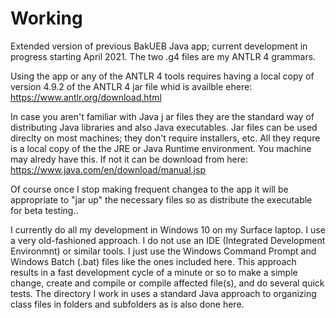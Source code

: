 # Working
Extended version of previous BakUEB Java app; current development in progress starting April 2021.
The two .g4 files are my ANTLR 4 grammars.

Using the app or any of the ANTLR 4 tools requires having a local copy of version 4.9.2 of the ANTLR 4 jar file whid is availble ehere: 
https://www.antlr.org/download.html

In case you aren't familiar with Java j ar files they are the standard way of distributing Java libraries and also Java executables.  Jar files can be used direclty on most machines; they don't require installers, etc. All they requre is a local copy of the the JRE or Java Runtime environment.  You machine may alredy have this.  If not it can be download from here:
https://www.java.com/en/download/manual.jsp

Of course once I stop making frequent changea to the app it will be appropriate to "jar up" the necessary files so as distribute the executable for beta testing..

I currently do all my development in Windows 10  on my Surface laptop.  I use a very old-fashioned approach.  I do not use an IDE (Integrated Development Environmnt) or similar tools.   I just use the Windows Command Prompt and Windows Batch (.bat) files like the ones included here. This approach results in a  fast development cycle of a minute or so to make a simple change, create and compile or compile  affected file(s), and do several quick tests. The directory I work in uses a standard Java approach to organizing class files in folders and subfolders as is also done here.
